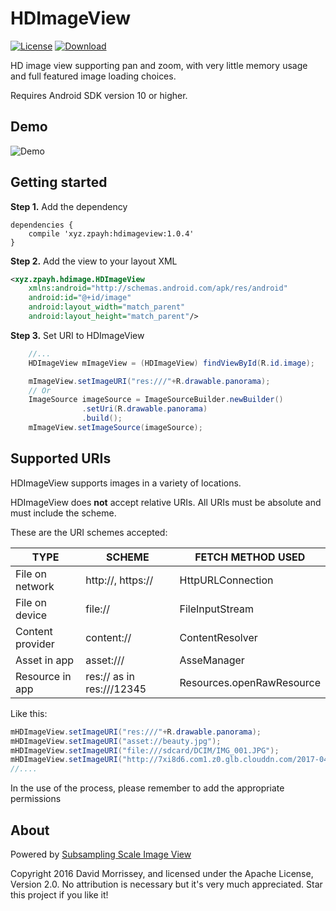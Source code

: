 # HDImageView
[![License](https://img.shields.io/badge/license-Apache%202-green.svg)](https://www.apache.org/licenses/LICENSE-2.0)
[ ![Download](https://api.bintray.com/packages/sherlock/maven/hdimageview/images/download.svg) ](https://bintray.com/sherlock/maven/hdimageview/_latestVersion)

HD image view supporting pan and zoom, with very little memory usage and full featured image loading choices.

Requires Android SDK version 10 or higher.
## Demo
![Demo](https://raw.githubusercontent.com/EvilBT/HDImageView/master/gif/demo.gif)
## Getting started
**Step 1.** Add the dependency
```
dependencies {
    compile 'xyz.zpayh:hdimageview:1.0.4'
}
```
**Step 2.** Add the view to your layout XML
``` xml
<xyz.zpayh.hdimage.HDImageView
    xmlns:android="http://schemas.android.com/apk/res/android"
    android:id="@+id/image"
    android:layout_width="match_parent"
    android:layout_height="match_parent"/>
```
**Step 3.** Set URI to HDImageView
``` java
    //...
    HDImageView mImageView = (HDImageView) findViewById(R.id.image);

    mImageView.setImageURI("res:///"+R.drawable.panorama);
    // Or 
    ImageSource imageSource = ImageSourceBuilder.newBuilder()
                .setUri(R.drawable.panorama)
                .build();
    mImageView.setImageSource(imageSource);
```
## Supported URIs

HDImageView supports images in a variety of locations.

HDImageView does **not** accept relative URIs. All URIs must be absolute and must include the scheme.

These are the URI schemes accepted:

| TYPE           | SCHEME                   | FETCH METHOD USED         |
|----------------|--------------------------|---------------------------|
|File on network | http://, https://        | HttpURLConnection         |
|File on device  | file://                  | FileInputStream           |
|Content provider| content://               | ContentResolver           |
|Asset in app    | asset:///                | AsseManager               |
|Resource in app | res:// as in res:///12345| Resources.openRawResource |

Like this:
``` java
mHDImageView.setImageURI("res:///"+R.drawable.panorama);
mHDImageView.setImageURI("asset://beauty.jpg");
mHDImageView.setImageURI("file:///sdcard/DCIM/IMG_001.JPG");
mHDImageView.setImageURI("http://7xi8d6.com1.z0.glb.clouddn.com/2017-04-16-17934400_1738549946443321_2924146161843437568_n.jpg");
//....
```
In the use of the process, please remember to add the appropriate permissions
## About
Powered by [Subsampling Scale Image View](https://github.com/davemorrissey/subsampling-scale-image-view)

Copyright 2016 David Morrissey, and licensed under the Apache License, Version 2.0. No attribution is necessary but it's very much appreciated. Star this project if you like it!